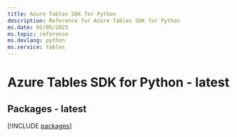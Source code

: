 ```yaml
---
title: Azure Tables SDK for Python
description: Reference for Azure Tables SDK for Python
ms.date: 02/05/2025
ms.topic: reference
ms.devlang: python
ms.service: tables
---
```

# Azure Tables SDK for Python - latest
## Packages - latest
[!INCLUDE [packages](tables-index.md)]